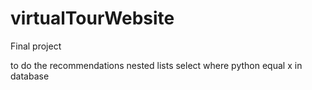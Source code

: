 # virtualTourWebsite
Final project

to do the recommendations
nested lists
select where python equal x in database
